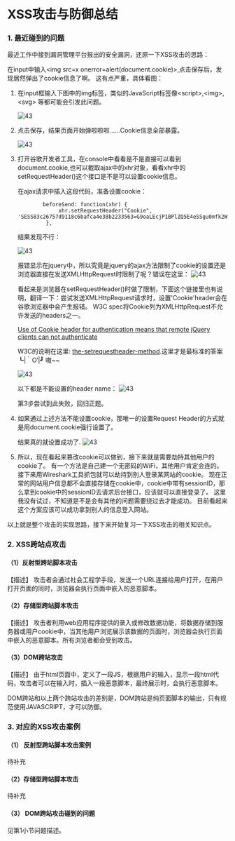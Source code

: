
# XSS攻击与防御总结

### 1. 最近碰到的问题

最近工作中接到漏洞管理平台报出的安全漏洞，还原一下XSS攻击的思路：

在input中输入\<img src=x onerror=alert(document.cookie)>,点击保存后，发现居然弹出了cookie信息了啊。 这有点严重，具体看图：

1. 在input框输入下图中的img标签，类似的JavaScript标签像\<script>,\<img>,\<svg>	等都可能会引发此问题。

   ![43](1.png)
   
2. 点击保存，结果页面开始弹啦啦啦……Cookie信息全部暴露。

   ![43](2.png)

3. 打开谷歌开发者工具，在console中看看是不是直接可以看到document.cookie,也可以截取ajax中的xhr对象，看看xhr中的setRequestHeader()这个接口是不是可以设置cookie信息。

	在ajax请求中插入这段代码，准备设置cookie：

	```
            beforeSend: function(xhr) {
                 xhr.setRequestHeader("Cookie", 'SESS83c26757d9118c6bafca4e38b2233563=G9oaLEcjP1BPlZQ5E4eSSgu0mfk2WqWrggxLNo5DsLk');  
             },
	```

	结果发现不行：

  	 ![43](3.png)

	报错显示在jquery中，所以究竟是jquery的ajax方法限制了cookie的设置还是浏览器直接在发送XMLHttpRequest时限制了呢？错误在这里：
 	 ![43](4.png)

	看起来是浏览器在setRequestHeader()时做了限制，下面这个链接里也有说明，翻译一下：尝试发送XMLHttpRequest请求时，设置'Cookie'header会在谷歌浏览器中会产生报错。 W3C spec将Cookie列为XMLHttpRequest不允许发送的headers之一。

	[Use of Cookie header for authentication means that remote jQuery clients can not authenticate](https://www.drupal.org/node/1133084)


	W3C的说明在这里: [the-setrequestheader-method](https://xhr.spec.whatwg.org/#the-setrequestheader()-method).这里才是最标准的答案┗|｀O′|┛ 嗷~~
	
	 ![43](5.png)

	以下都是不能设置的header name：
	![43](6.png)


	第3步尝试到此失败，回归正题。
	
4. 如果通过上述方法不能设置cookie，那唯一的设置Request Header的方式就是用document.cookie强行设置了。

	结果真的就设置成功了.
	![43](7.png)
	
5. 所以，现在看起来篡改cookie可以做到，接下来就是需要劫持其他用户的cookie了。 有一个方法是自己建一个无密码的WiFi，其他用户肯定会连的。接下来用Wireshark工具抓包就可以劫持到别人登录某网站的cookie。 现在正常的网站用户信息都不会直接存储在cookie中，cookie中带有sessionID，那么拿到cookie中的sessionID去请求后台接口，应该就可以直接登录了。 这里我没有试过，不知道是不是会有其他的问题需要绕过去才能成功。 目前看起来这个方案应该可以成功拿到别人的信息登入网站。

以上就是整个攻击的实现思路，接下来开始复习一下XSS攻击的相关知识点。	


### 2. XSS跨站点攻击

#### （1）反射型跨站脚本攻击
【描述】 攻击者会通过社会工程学手段，发送一个URL连接给用户打开，在用户打开页面的同时，浏览器会执行页面中嵌入的恶意脚本。


#### （2）存储型跨站脚本攻击
【描述】 攻击者利用web应用程序提供的录入或修改数据功能，将数据存储到服务器或用户cookie中，当其他用户浏览展示该数据的页面时，浏览器会执行页面中嵌入的恶意脚本。所有浏览者都会受到攻击。

#### （3）DOM跨站攻击

【描述】 由于html页面中，定义了一段JS，根据用户的输入，显示一段html代码，攻击者可以在输入时，插入一段恶意脚本，最终展示时，会执行恶意脚本。

 DOM跨站和以上两个跨站攻击的差别是，DOM跨站是纯页面脚本的输出，只有规范使用JAVASCRIPT，才可以防御。
 
 
### 3. 对应的XSS攻击案例
#### （1） 反射型跨站脚本攻击案例

待补充

#### （2）存储型跨站脚本攻击

待补充

#### （3） DOM跨站攻击碰到的问题

见第1小节问题描述。









